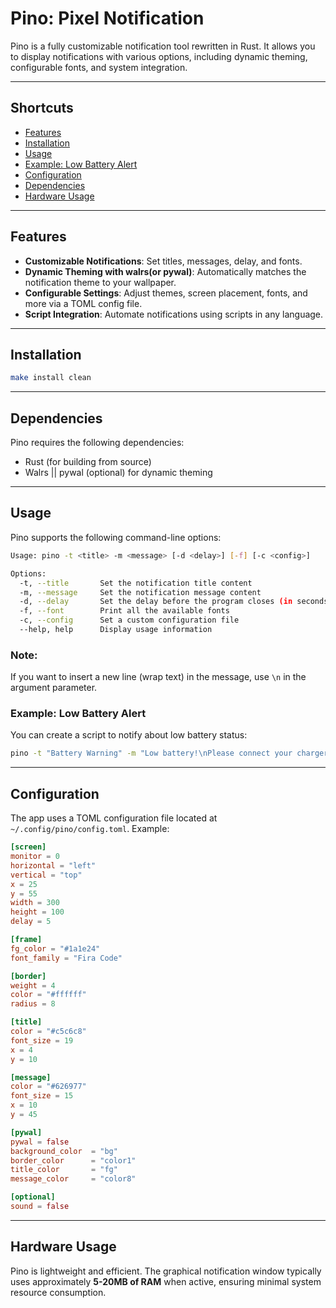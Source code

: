 # Pino: Pixel Notification

Pino is a fully customizable notification tool rewritten in Rust. It allows you to display notifications with various options, including dynamic theming, configurable fonts, and system integration.

---

## Shortcuts

- [Features](#features)
- [Installation](#installation)
- [Usage](#usage)
- [Example: Low Battery Alert](#example-low-battery-alert)
- [Configuration](#configuration)
- [Dependencies](#dependencies)
- [Hardware Usage](#hardware-usage)

---

## Features

- **Customizable Notifications**: Set titles, messages, delay, and fonts.
- **Dynamic Theming with walrs(or pywal)**: Automatically matches the notification theme to your wallpaper.
- **Configurable Settings**: Adjust themes, screen placement, fonts, and more via a TOML config file.
- **Script Integration**: Automate notifications using scripts in any language.

---

## Installation

```bash
make install clean
```

---

## Dependencies

Pino requires the following dependencies:

- Rust (for building from source)
- Walrs || pywal (optional) for dynamic theming

---

## Usage

Pino supports the following command-line options:

```bash
Usage: pino -t <title> -m <message> [-d <delay>] [-f] [-c <config>]

Options:
  -t, --title       Set the notification title content
  -m, --message     Set the notification message content
  -d, --delay       Set the delay before the program closes (in seconds)
  -f, --font        Print all the available fonts
  -c, --config      Set a custom configuration file
  --help, help      Display usage information
```

### Note:

If you want to insert a new line (wrap text) in the message, use `\n` in the argument parameter.

### Example: Low Battery Alert

You can create a script to notify about low battery status:

```bash
pino -t "Battery Warning" -m "Low battery!\nPlease connect your charger." -d 5
```

---

## Configuration

The app uses a TOML configuration file located at `~/.config/pino/config.toml`. Example:

```toml
[screen]
monitor = 0
horizontal = "left"
vertical = "top"
x = 25
y = 55
width = 300
height = 100
delay = 5

[frame]
fg_color = "#1a1e24"
font_family = "Fira Code"

[border]
weight = 4
color = "#ffffff"
radius = 8

[title]
color = "#c5c6c8"
font_size = 19
x = 4
y = 10

[message]
color = "#626977"
font_size = 15
x = 10
y = 45

[pywal]
pywal = false
background_color  = "bg"
border_color      = "color1"
title_color       = "fg"
message_color     = "color8"

[optional]
sound = false
```

---

## Hardware Usage

Pino is lightweight and efficient. The graphical notification window typically uses approximately **5-20MB of RAM** when active, ensuring minimal system resource consumption.


